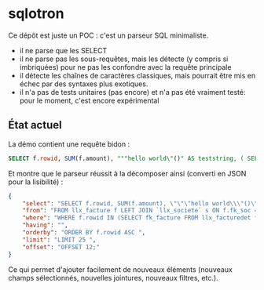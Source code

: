 # sqlotron

Ce dépôt est juste un POC : c'est un parseur SQL minimaliste.

- il ne parse que les SELECT
- il ne parse pas les sous-requêtes, mais les détecte (y compris si imbriquées)
  pour ne pas les confondre avec la requête principale
- il détecte les chaînes de caractères classiques, mais pourrait être mis en
  échec par des syntaxes plus exotiques.
- il n'a pas de tests unitaires (pas encore) et n'a pas été vraiment testé: pour
  le moment, c'est encore expérimental


## État actuel

La démo contient une requête bidon :

```SQL
SELECT f.rowid, SUM(f.amount), """hello world\"()" AS teststring, ( SELECT e.name FROM llx_entity e WHERE e.rowid = f.entity) AS entity_name FROM llx_facture f LEFT JOIN `llx_societe` s ON f.fk_soc = s.rowid WHERE f.rowid IN (SELECT fk_facture FROM llx_facturedet fdet WHERE fdet.total_ttc > 1000) AND 'tutu' == "tutu" ORDER BY f.rowid ASC LIMIT 25 OFFSET 12;
```

Et montre que le parseur réussit à la décomposer ainsi (converti en JSON pour la lisibilité) :
```json
{
    "select": "SELECT f.rowid, SUM(f.amount), \"\"\"hello world\\\"()\" AS teststring, ( SELECT e.name FROM llx_entity e WHERE e.rowid = f.entity) AS entity_name ",
    "from": "FROM llx_facture f LEFT JOIN `llx_societe` s ON f.fk_soc = s.rowid ",
    "where": "WHERE f.rowid IN (SELECT fk_facture FROM llx_facturedet fdet WHERE fdet.total_ttc > 1000) AND 'tutu' == \"tutu\" ",
    "having": "",
    "orderby": "ORDER BY f.rowid ASC ",
    "limit": "LIMIT 25 ",
    "offset": "OFFSET 12;"
}
```

Ce qui permet d'ajouter facilement de nouveaux éléments (nouveaux champs sélectionnés, nouvelles jointures, nouveaux filtres, etc.).



